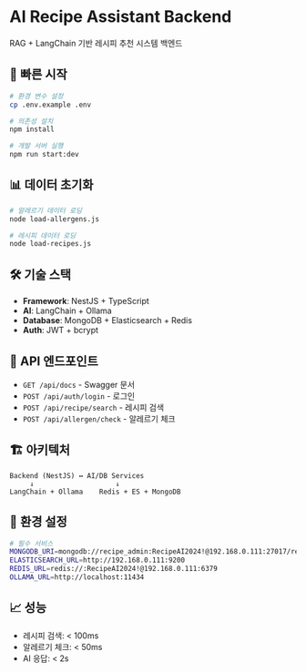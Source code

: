 # AI Recipe Assistant Backend

RAG + LangChain 기반 레시피 추천 시스템 백엔드

## 🚀 빠른 시작

```bash
# 환경 변수 설정
cp .env.example .env

# 의존성 설치
npm install

# 개발 서버 실행
npm run start:dev
```

## 📊 데이터 초기화

```bash
# 알레르기 데이터 로딩
node load-allergens.js

# 레시피 데이터 로딩
node load-recipes.js
```

## 🛠 기술 스택

- **Framework**: NestJS + TypeScript
- **AI**: LangChain + Ollama
- **Database**: MongoDB + Elasticsearch + Redis
- **Auth**: JWT + bcrypt

## 📝 API 엔드포인트

- `GET /api/docs` - Swagger 문서
- `POST /api/auth/login` - 로그인
- `POST /api/recipe/search` - 레시피 검색
- `POST /api/allergen/check` - 알레르기 체크

## 🏗 아키텍처

```
Backend (NestJS) ↔ AI/DB Services
     ↓                    ↓
LangChain + Ollama    Redis + ES + MongoDB
```

## 🔧 환경 설정

```bash
# 필수 서비스
MONGODB_URI=mongodb://recipe_admin:RecipeAI2024!@192.168.0.111:27017/recipe_ai_db
ELASTICSEARCH_URL=http://192.168.0.111:9200
REDIS_URL=redis://:RecipeAI2024!@192.168.0.111:6379
OLLAMA_URL=http://localhost:11434
```

## 📈 성능

- 레시피 검색: < 100ms
- 알레르기 체크: < 50ms
- AI 응답: < 2s
